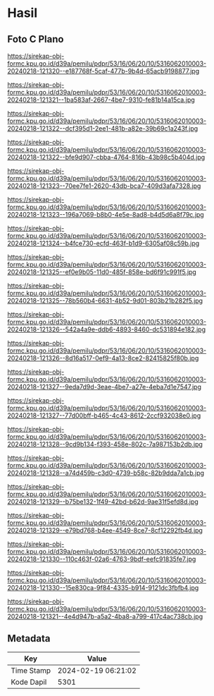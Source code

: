 # Hasil

## Foto C Plano

https://sirekap-obj-formc.kpu.go.id/d39a/pemilu/pdpr/53/16/06/20/10/5316062010003-20240218-121320--e187768f-5caf-477b-9b4d-65acb9198877.jpg

https://sirekap-obj-formc.kpu.go.id/d39a/pemilu/pdpr/53/16/06/20/10/5316062010003-20240218-121321--1ba583af-2667-4be7-9310-fe81b14a15ca.jpg

https://sirekap-obj-formc.kpu.go.id/d39a/pemilu/pdpr/53/16/06/20/10/5316062010003-20240218-121322--dcf395d1-2ee1-481b-a82e-39b69c1a243f.jpg

https://sirekap-obj-formc.kpu.go.id/d39a/pemilu/pdpr/53/16/06/20/10/5316062010003-20240218-121322--bfe9d907-cbba-4764-816b-43b98c5b404d.jpg

https://sirekap-obj-formc.kpu.go.id/d39a/pemilu/pdpr/53/16/06/20/10/5316062010003-20240218-121323--70ee7fe1-2620-43db-bca7-409d3afa7328.jpg

https://sirekap-obj-formc.kpu.go.id/d39a/pemilu/pdpr/53/16/06/20/10/5316062010003-20240218-121323--196a7069-b8b0-4e5e-8ad8-b4d5d6a8f79c.jpg

https://sirekap-obj-formc.kpu.go.id/d39a/pemilu/pdpr/53/16/06/20/10/5316062010003-20240218-121324--b4fce730-ecfd-463f-b1d9-6305af08c59b.jpg

https://sirekap-obj-formc.kpu.go.id/d39a/pemilu/pdpr/53/16/06/20/10/5316062010003-20240218-121325--ef0e9b05-11d0-485f-858e-bd6f91c991f5.jpg

https://sirekap-obj-formc.kpu.go.id/d39a/pemilu/pdpr/53/16/06/20/10/5316062010003-20240218-121325--78b560b4-6631-4b52-9d01-803b21b282f5.jpg

https://sirekap-obj-formc.kpu.go.id/d39a/pemilu/pdpr/53/16/06/20/10/5316062010003-20240218-121326--542a4a9e-ddb6-4893-8460-dc531894e182.jpg

https://sirekap-obj-formc.kpu.go.id/d39a/pemilu/pdpr/53/16/06/20/10/5316062010003-20240218-121326--8d16a517-0ef9-4a13-8ce2-82415825f80b.jpg

https://sirekap-obj-formc.kpu.go.id/d39a/pemilu/pdpr/53/16/06/20/10/5316062010003-20240218-121327--9eda7d9d-3eae-4be7-a27e-4eba7d1e7547.jpg

https://sirekap-obj-formc.kpu.go.id/d39a/pemilu/pdpr/53/16/06/20/10/5316062010003-20240218-121327--77d00bff-b465-4c43-8612-2ccf932038e0.jpg

https://sirekap-obj-formc.kpu.go.id/d39a/pemilu/pdpr/53/16/06/20/10/5316062010003-20240218-121328--9cd9b134-f393-458e-802c-7a987153b2db.jpg

https://sirekap-obj-formc.kpu.go.id/d39a/pemilu/pdpr/53/16/06/20/10/5316062010003-20240218-121328--a74d459b-c3d0-4739-b58c-82b9dda7a1cb.jpg

https://sirekap-obj-formc.kpu.go.id/d39a/pemilu/pdpr/53/16/06/20/10/5316062010003-20240218-121329--b75be132-1f49-42bd-b62d-9ae31f5efd8d.jpg

https://sirekap-obj-formc.kpu.go.id/d39a/pemilu/pdpr/53/16/06/20/10/5316062010003-20240218-121329--e79bd768-b4ee-4549-8ce7-8cf12292fb4d.jpg

https://sirekap-obj-formc.kpu.go.id/d39a/pemilu/pdpr/53/16/06/20/10/5316062010003-20240218-121330--110c463f-02a6-4763-9bdf-eefc91835fe7.jpg

https://sirekap-obj-formc.kpu.go.id/d39a/pemilu/pdpr/53/16/06/20/10/5316062010003-20240218-121330--15e830ca-9f84-4335-b914-9121dc3fbfb4.jpg

https://sirekap-obj-formc.kpu.go.id/d39a/pemilu/pdpr/53/16/06/20/10/5316062010003-20240218-121321--4e4d947b-a5a2-4ba8-a799-417c4ac738cb.jpg


## Metadata

| Key        | Value               |
| ---------- | ------------------- |
| Time Stamp | 2024-02-19 06:21:02 |
| Kode Dapil | 5301                |



